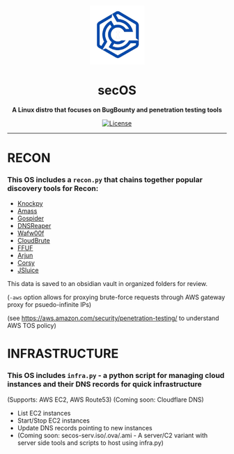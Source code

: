 <div align="center">
  <a>
    <img
      alt="secOS Logo"
      width="125"
      src="./images/transparent_logo.png"
    />
  </a>
  <h1><strong>secOS</strong></h1>
  <p>
    <strong>A Linux distro that focuses on BugBounty and penetration testing tools</strong>
  </p>
  <p>
    <a href="https://github.com/Sechorda/secOS/blob/gh-pages/LICENSE">
      <img alt="License" src="https://img.shields.io/github/license/sechorda/secOS.svg">
    </a>
  </p>
</div>

---
# RECON

### This OS includes a `recon.py` that chains together popular discovery tools for Recon:
- [Knockpy](https://github.com/guelfoweb/knock)
- [Amass](https://github.com/owasp-amass/amass)
- [Gospider](https://github.com/jaeles-project/gospider)
- [DNSReaper](https://github.com/punk-security/dnsreaper)
- [Wafw00f](https://github.com/EnableSecurity/wafw00f)
- [CloudBrute](https://github.com/0xsha/CloudBrute)
- [FFUF](https://github.com/ffuf/ffuf)
- [Arjun](https://github.com/s0md3v/Arjun)
- [Corsy](https://github.com/s0md3v/Corsy)
- [JSluice](https://github.com/BishopFox/jsluice)

This data is saved to an obsidian vault in organized folders for review.

(`-aws` option allows for proxying brute-force requests through AWS gateway proxy for psuedo-infinite IPs)

(see https://aws.amazon.com/security/penetration-testing/ to understand AWS TOS policy)

# INFRASTRUCTURE

### This OS includes `infra.py` - a python script for managing cloud instances and their DNS records for quick infrastructure

(Supports: AWS EC2, AWS Route53)
(Coming soon: Cloudflare DNS)

- List EC2 instances
- Start/Stop EC2 instances
- Update DNS records pointing to new instances
- (Coming soon: secos-serv.iso/.ova/.ami - A server/C2 variant with server side tools and scripts to host using infra.py)
